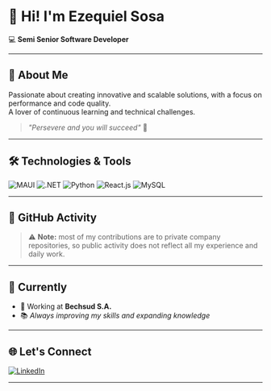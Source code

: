 # 👋 Hi! I'm Ezequiel Sosa  

💻 **Semi Senior Software Developer**  

---

## 🚀 About Me  
Passionate about creating innovative and scalable solutions, with a focus on performance and code quality.  
A lover of continuous learning and technical challenges.  

> *"Persevere and you will succeed"* 💪

---

## 🛠 Technologies & Tools  
![MAUI](https://img.shields.io/badge/-MAUI-512BD4?style=flat&logo=.net&logoColor=white)
![.NET](https://img.shields.io/badge/-.NET-512BD4?style=flat&logo=dotnet&logoColor=white)
![Python](https://img.shields.io/badge/-Python-3776AB?style=flat&logo=python&logoColor=white)
![React.js](https://img.shields.io/badge/-React-61DAFB?style=flat&logo=react&logoColor=black)
![MySQL](https://img.shields.io/badge/-MySQL-4479A1?style=flat&logo=mysql&logoColor=white)

---

## 📌 GitHub Activity  
> ⚠️ **Note:** most of my contributions are to private company repositories, so public activity does not reflect all my experience and daily work.

---

## 📌 Currently  
- 💼 Working at **Bechsud S.A.**
- 📚 *Always improving my skills and expanding knowledge*

---

## 🌐 Let's Connect  
[![LinkedIn](https://img.shields.io/badge/LinkedIn-Ezequiel%20Sosa-blue?style=flat&logo=linkedin)](https://www.linkedin.com/in/ezequiel-sosa-b91862153/)  

---
